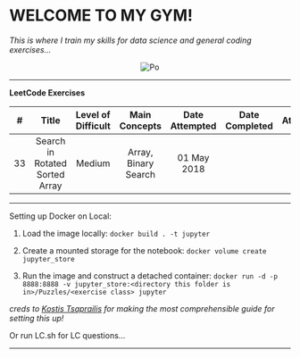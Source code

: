 # WELCOME TO MY GYM!

*This is where I train my skills for data science and general coding exercises...*


<p align = "center"> 
  <img src = "http://www.dreamworks.com/kungfupanda/images/uploads/characters/po_action.png", alt="Po">
</p>

------

**LeetCode Exercises**

|#|Title |Level of Difficult |Main Concepts|Date Attempted|Date Completed|Attempts|
|:--:|:---:|:----------------:|:-----------:|:------------:|:------------:|:------:|
|33|Search in Rotated Sorted Array|Medium|Array, Binary Search|01 May 2018|||









-------

Setting up Docker on Local:

1. Load the image locally: `docker build . -t jupyter`      

2. Create a mounted storage for the notebook: `docker volume create jupyter_store`     

3. Run the image and construct a detached container: `docker run -d -p 8888:8888 -v jupyter_store:<directory this folder is in>/Puzzles/<exercise class> jupyter`

*creds to [Kostis Tsaprailis](https://tsaprailis.com/2017/10/10/Docker-for-data-science-part-1-building-jupyter-container/) for making the most comprehensible guide for setting this up!*

Or run LC.sh for LC questions...

------

